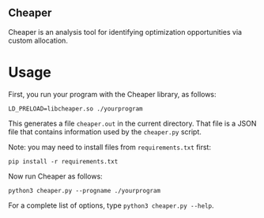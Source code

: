 ## Cheaper

Cheaper is an analysis tool for identifying optimization opportunities via custom allocation.

# Usage

First, you run your program with the Cheaper library, as follows:

    LD_PRELOAD=libcheaper.so ./yourprogram

This generates a file `cheaper.out` in the current directory. That file is a JSON file that contains information used by the `cheaper.py` script.

Note: you may need to install files from `requirements.txt` first:

    pip install -r requirements.txt

Now run Cheaper as follows:

    python3 cheaper.py --progname ./yourprogram

For a complete list of options, type `python3 cheaper.py --help`.

